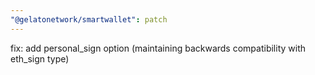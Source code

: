 ```yaml
---
"@gelatonetwork/smartwallet": patch
---
```


fix: add personal_sign option (maintaining backwards compatibility with eth_sign type)
